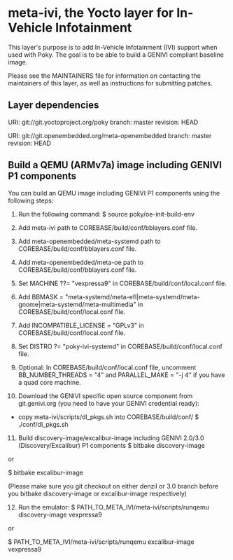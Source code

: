 meta-ivi, the Yocto layer for In-Vehicle Infotainment
=====================================================

This layer's purpose is to add In-Vehicle Infotainment (IVI) support when
used with Poky.  The goal is to be able to build a GENIVI compliant baseline
image.

Please see the MAINTAINERS file for information on contacting the maintainers
of this layer, as well as instructions for submitting patches.

Layer dependencies
------------------

URI: git://git.yoctoproject.org/poky
branch: master
revision: HEAD

URI: git://git.openembedded.org/meta-openembedded
branch: master
revision: HEAD

Build a QEMU (ARMv7a) image including GENIVI P1 components
----------------------------------------------------------

You can build an QEMU image including GENIVI P1 components using the following steps:

1. Run the following command: $ source poky/oe-init-build-env

2. Add meta-ivi path to COREBASE/build/conf/bblayers.conf file.

3. Add meta-openembedded/meta-systemd path to COREBASE/build/conf/bblayers.conf file.

4. Add meta-openembedded/meta-oe path to COREBASE/build/conf/bblayers.conf file.

5. Set MACHINE ??= "vexpressa9" in COREBASE/build/conf/local.conf file.

6. Add BBMASK = "meta-systemd/meta-efl|meta-systemd/meta-gnome|meta-systemd/meta-multimedia" in COREBASE/build/conf/local.conf file.

7. Add INCOMPATIBLE_LICENSE = "GPLv3" in COREBASE/build/conf/local.conf file.

8. Set DISTRO ?= "poky-ivi-systemd" in COREBASE/build/conf/local.conf file.

9. Optional: In COREBASE/build/conf/local.conf file, uncomment BB_NUMBER_THREADS = "4" and PARALLEL_MAKE = "-j 4" if you have a quad core machine.

10. Download the GENIVI specific open source component from git.genivi.org (you need to have your GENIVI credential ready):
   - copy meta-ivi/scripts/dl_pkgs.sh into COREBASE/build/conf/
   $ ./conf/dl_pkgs.sh

11. Build discovery-image/excalibur-image including GENIVI 2.0/3.0 (Discovery/Excalibur) P1 components
   $ bitbake discovery-image

   or

   $ bitbake excalibur-image

   (Please make sure you git checkout on either denzil or 3.0 branch before you bitbake discovery-image or excalibur-image respectively)

12. Run the emulator:
   $ PATH_TO_META_IVI/meta-ivi/scripts/runqemu discovery-image vexpressa9

   or

   $ PATH_TO_META_IVI/meta-ivi/scripts/runqemu excalibur-image vexpressa9
